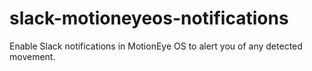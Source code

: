 # slack-motioneyeos-notifications
Enable Slack notifications in MotionEye OS to alert you of any detected movement.

